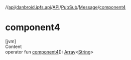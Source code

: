 //[api](../../../../index.md)/[danbroid.ipfs.api](../../../index.md)/[API](../../index.md)/[PubSub](../index.md)/[Message](index.md)/[component4](component4.md)



# component4  
[jvm]  
Content  
operator fun [component4](component4.md)(): [Array](https://kotlinlang.org/api/latest/jvm/stdlib/kotlin/-array/index.html)<[String](https://kotlinlang.org/api/latest/jvm/stdlib/kotlin/-string/index.html)>  



